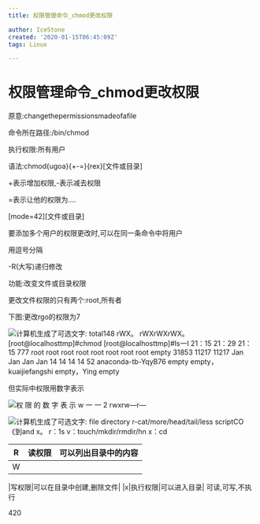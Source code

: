 ```yaml
---
title: 权限管理命令_chmod更改权限

author: IceStone
created: '2020-01-15T06:45:09Z'
tags: Linux

---
```


# 权限管理命令_chmod更改权限

原意:changethepermissionsmadeofafile

命令所在路径:/bin/chmod

执行权限:所有用户

语法:chmod{ugoa}{+-=}{rex}[文件或目录]

+表示增加权限,-表示减去权限

=表示让他的权限为….

[mode=42][文件或目录]

要添加多个用户的权限更改时,可以在同一条命令中将用户

用逗号分隔

 
-R(大写)递归修改

 
功能:改变文件或目录权限

 
更改文件权限的只有两个:root,所有者

 
 
下图:更改rgo的权限为7

![计算机生成了可选文字:
total148
rWX。
rWXrWXrWX。
[root@localhosttmp]#chmod
[root@localhosttmp]#Is一I
21：15
21：29
21：15
777
root
root
root
root
root
root
root
root
empty
31853
11217
11217
Jan
Jan
Jan
Jan
14
14
14
14
52
anaconda-tb-YqyB76
empty
empty，kuaijiefangshi
empty，Ying
empty](images/c7a819af-4857-43a8-b416-1fe3d764976d.png) 

但实际中权限用数字表示

 
![权 限 的 数 字 表 示 
w 一 一 2 
rwxrw—r— ](images/a9bc9c77-011f-441a-9f82-0772905a082f.png) 

![计算机生成了可选文字:
file
directory
r-cat/more/head/tail/less
scriptCO《到and
x。
r：1s
v：touch/mkdir/rmdir/hn
x：cd](images/2eb89b84-d7bc-4e49-bb44-cb5de016207d.png) 

 
 
 
 
 
 
 
 
 
 
 
 
 
 
|R|读权限|可以列出目录中的内容|
|---|---|---|
|W

 
|写权限|可以在目录中创建,删除文件|
|x|执行权限|可以进入目录|
可读,可写,不执行

420

